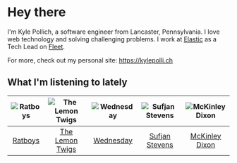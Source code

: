 # Hey there


I'm Kyle Pollich, a software engineer from Lancaster, Pennsylvania. I love web technology and solving challenging problems.
I work at [Elastic](https://www.elastic.co/) as a Tech Lead on [Fleet](https://www.elastic.co/guide/en/fleet/current/fleet-overview.html).

For more, check out my personal site: https://kylepolli.ch

## What I'm listening to lately

<!-- begin artists -->
  |![Ratboys](https://i.scdn.co/image/ab6761610000f17804eddff1ed28df0065c09448)|![The Lemon Twigs](https://i.scdn.co/image/ab6761610000f1788004d3184eb89db0618772ed)|![Wednesday](https://i.scdn.co/image/ab6761610000f1786be7d750f449d0e04196e179)|![Sufjan Stevens](https://i.scdn.co/image/ab6761610000f178b80dd6b23c5c04d62d9aa0c6)|![McKinley Dixon](https://i.scdn.co/image/ab6761610000f178e4a9b5dab09a056e59997b47)|
  |:---:|:---:|:---:|:---:|:---:|
  |[Ratboys](https://open.spotify.com/artist/1SoBNpuC0N4nvaQFENS0qf)|[The Lemon Twigs](https://open.spotify.com/artist/7eYZSXnQVCODCVmTV8Hk2T)|[Wednesday](https://open.spotify.com/artist/4j7DrazfBZLLD0OrVoAtEe)|[Sufjan Stevens](https://open.spotify.com/artist/4MXUO7sVCaFgFjoTI5ox5c)|[McKinley Dixon](https://open.spotify.com/artist/5trjmXbxVZ8E68aVhj8Nko)|
<!-- end artists -->
